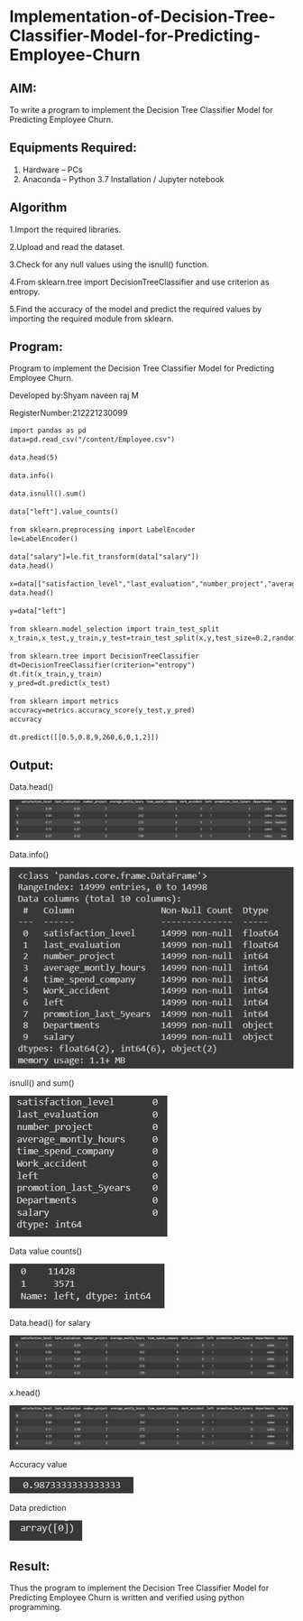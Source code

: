 # Implementation-of-Decision-Tree-Classifier-Model-for-Predicting-Employee-Churn

## AIM:
To write a program to implement the Decision Tree Classifier Model for Predicting Employee Churn.

## Equipments Required:
1. Hardware – PCs
2. Anaconda – Python 3.7 Installation / Jupyter notebook

## Algorithm
1.Import the required libraries.

2.Upload and read the dataset.

3.Check for any null values using the isnull() function.

4.From sklearn.tree import DecisionTreeClassifier and use criterion as entropy.

5.Find the accuracy of the model and predict the required values by importing the required module from sklearn.

## Program:
Program to implement the Decision Tree Classifier Model for Predicting Employee Churn.

Developed by:Shyam naveen raj M

RegisterNumber:212221230099
```
import pandas as pd
data=pd.read_csv("/content/Employee.csv")

data.head(5)

data.info()

data.isnull().sum()

data["left"].value_counts()

from sklearn.preprocessing import LabelEncoder
le=LabelEncoder()

data["salary"]=le.fit_transform(data["salary"])
data.head()

x=data[["satisfaction_level","last_evaluation","number_project","average_montly_hours","time_spend_company","Work_accident","promotion_last_5years","salary"]]
data.head()

y=data["left"]

from sklearn.model_selection import train_test_split
x_train,x_test,y_train,y_test=train_test_split(x,y,test_size=0.2,random_state=100)

from sklearn.tree import DecisionTreeClassifier
dt=DecisionTreeClassifier(criterion="entropy")
dt.fit(x_train,y_train)
y_pred=dt.predict(x_test)

from sklearn import metrics
accuracy=metrics.accuracy_score(y_test,y_pred)
accuracy

dt.predict([[0.5,0.8,9,260,6,0,1,2]])
```

## Output:
Data.head()

![](j1.png)

Data.info()

![](j2.png)

isnull() and sum()

![](j3.png)

Data value counts()

![](j4.png)

Data.head() for salary

![](j5.png)

x.head()

![](j6.png)

Accuracy value

![](j7.png)

Data prediction

![](j8.png)

## Result:
Thus the program to implement the  Decision Tree Classifier Model for Predicting Employee Churn is written and verified using python programming.
